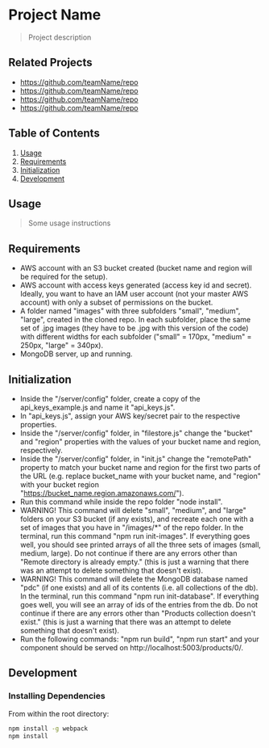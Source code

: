 # Project Name

> Project description

## Related Projects

  - https://github.com/teamName/repo
  - https://github.com/teamName/repo
  - https://github.com/teamName/repo
  - https://github.com/teamName/repo

## Table of Contents

1. [Usage](#Usage)
1. [Requirements](#requirements)
1. [Initialization](#Initialization)
1. [Development](#development)

## Usage

> Some usage instructions

## Requirements

- AWS account with an S3 bucket created (bucket name and region will be required for the setup).
- AWS account with access keys generated (access key id and secret). Ideally, you want to have an IAM user account (not your master AWS account) with only a subset of permissions on the bucket.
- A folder named "images" with three subfolders "small", "medium", "large", created in the cloned repo. In each subfolder, place the same set of .jpg images (they have to be .jpg with this version of the code) with different widths for each subfolder ("small" = 170px, "medium" = 250px, "large" = 340px).
- MongoDB server, up and running.

## Initialization

- Inside the "/server/config" folder, create a copy of the api_keys_example.js and name it "api_keys.js".
- In "api_keys.js", assign your AWS key/secret pair to the respective properties.
- Inside the "/server/config" folder, in "filestore.js" change the "bucket" and "region" properties with the values of your bucket name and region, respectively.
- Inside the "/server/config" folder, in "init.js" change the "remotePath" property to match your bucket name and region for the first two parts of the URL (e.g. replace bucket_name with your bucket name, and "region" with your bucket region "https://bucket_name.region.amazonaws.com/").
- Run this command while inside the repo folder "node install".
- WARNING! This command will delete "small", "medium", and "large" folders on your S3 bucket (if any exists), and recreate each one with a set of images that you have in "/images/*" of the repo folder. In the terminal, run this command "npm run init-images". If everything goes well, you should see printed arrays of all the three sets of images (small, medium, large). Do not continue if there are any errors other than "Remote directory is already empty." (this is just a warning that there was an attempt to delete something that doesn't exist).
- WARNING! This command will delete the MongoDB database named "pdc" (if one exists) and all of its contents (i.e. all collections of the db). In the terminal, run this command "npm run init-database". If everything goes well, you will see an array of ids of the entries from the db. Do not continue if there are any errors other than "Products collection doesn't exist." (this is just a warning that there was an attempt to delete something that doesn't exist).
- Run the following commands: "npm run build", "npm run start" and your component should be served on http://localhost:5003/products/0/.

## Development

### Installing Dependencies

From within the root directory:

```sh
npm install -g webpack
npm install
```

